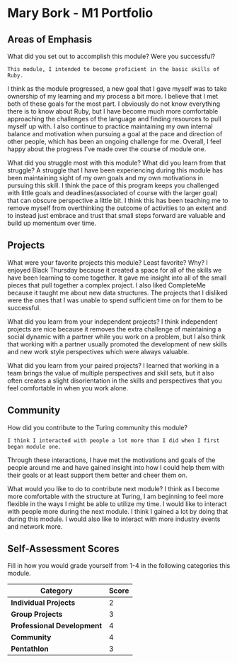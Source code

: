 # Mary Bork - M1 Portfolio

## Areas of Emphasis

What did you set out to accomplish this module? Were you successful?

    This module, I intended to become proficient in the basic skills of Ruby.
  I think as the module progressed, a new goal that I gave myself was to take
  ownership of my learning and my process a bit more.
  I believe that I met both of these goals for the most part. I obviously do not know everything there is to know about Ruby, but I have become much more comfortable approaching
  the challenges of the language and finding resources to pull myself up with.
  I also continue to practice maintaining my own internal balance and motivation when pursuing a goal at the pace and direction of other people, which has been an ongoing challenge for me. Overall, I feel happy about the progress I've made over the course of module one.

What did you struggle most with this module? What did you learn from that struggle?
    A struggle that I have been experiencing during this module has been maintaining sight of my own goals and my own motivations in pursuing this skill. I think the pace of this program keeps you challenged with little goals and deadlines(associated of course with the larger goal) that can obscure perspective a little bit. I think this has been teaching me to remove myself from overthinking the outcome of activities to an extent and to instead just embrace and trust that small steps forward are valuable and build up momentum over time.
## Projects

What were your favorite projects this module? Least favorite? Why?
  I enjoyed Black Thursday because it created a space for all of the skills we have been learning to come together. It gave me insight into all of the small pieces that pull together a complex project. I also liked CompleteMe because it taught me about new data structures. The projects that I disliked were the ones that I was unable to spend sufficient time on for them to be successful.

What did you learn from your independent projects?
  I think independent projects are nice because it removes the extra challenge of maintaining
  a social dynamic with a partner while you work on a problem, but I also think that working with a partner usually promoted the development of new skills and new work style perspectives which were always valuable.

What did you learn from your paired projects?
  I learned that working in a team brings the value of multiple perspectives and skill sets, but it also often creates a slight disorientation in the skills and perspectives that you feel comfortable in when you work alone.

## Community

How did you contribute to the Turing community this module?

    I think I interacted with people a lot more than I did when I first began module one.
  Through these interactions, I have met the motivations and goals of the people around me and have gained insight into how I could help them with their goals or at least support them better and cheer them on.

What would you like to do to contribute next module?
    I think as I become more comfortable with the structure at Turing, I am beginning to feel more flexible in the ways I might be able to utilize my time. I would like to interact with people more during the next module. I think I gained a lot by doing that during this module. I would also like to interact with more industry events and network more.

## Self-Assessment Scores

Fill in how you would grade yourself from 1-4 in the following categories this module.

| Category                     | Score |
| -----------------------------| ----- |
| **Individual Projects**      |   2   |
| **Group Projects**           |   3   |
| **Professional Development** |   4   |
| **Community**                |   4   |
| **Pentathlon**               |   3   |
